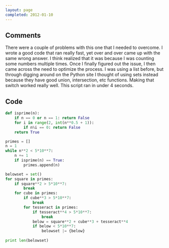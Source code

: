 ```yaml
---
layout: page
completed: 2012-01-10
---
```


## Comments

There were a couple of problems with this one that I needed to overcome. I
wrote a good code that ran really fast, yet over and over came up with the same
wrong answer. I think realized that it was because I was counting some numbers
multiple times. Once I finally figured out the issue, I then came across the
need to optimize the process. I was using a list before, but through digging
around on the Python site I thought of using sets instead because they have
good union, intersection, etc functions. Making that switch worked really well.
This script ran in under 4 seconds.

## Code

```python
def isprime(n):
	if n == 0 or n == 1: return False
	for i in range(2, int(n**0.5 + 1)):
		if n%i == 0: return False
	return True

primes = []
n = 1
while n**2 < 5*10**7:
	n += 1
	if isprime(n) == True:
		primes.append(n)

belowset = set()
for square in primes:
	if square**2 > 5*10**7:
		break
	for cube in primes:
		if cube**3 > 5*10**7:
			break
		for tesseract in primes:
			if tesseract**4 > 5*10**7:
				break
			below = square**2 + cube**3 + tesseract**4
			if below < 5*10**7:
				belowset |= {below}
				
print len(belowset)
```
